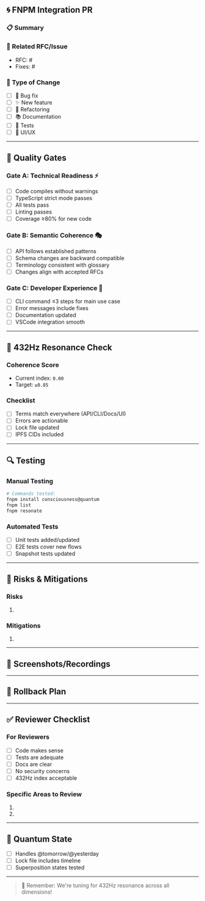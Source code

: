 ## 🌀 FNPM Integration PR

### 📋 Summary
<!-- Brief description of changes -->

### 🎯 Related RFC/Issue
<!-- Link to RFC or issue -->
- RFC: #
- Fixes: #

### 🔬 Type of Change
- [ ] 🐛 Bug fix
- [ ] ✨ New feature
- [ ] 🔧 Refactoring
- [ ] 📚 Documentation
- [ ] 🧪 Tests
- [ ] 🎨 UI/UX

---

## 🚪 Quality Gates

### Gate A: Technical Readiness ⚡
- [ ] Code compiles without warnings
- [ ] TypeScript strict mode passes
- [ ] All tests pass
- [ ] Linting passes
- [ ] Coverage ≥80% for new code

### Gate B: Semantic Coherence 🎭
- [ ] API follows established patterns
- [ ] Schema changes are backward compatible
- [ ] Terminology consistent with glossary
- [ ] Changes align with accepted RFCs

### Gate C: Developer Experience 🌟
- [ ] CLI command ≤3 steps for main use case
- [ ] Error messages include fixes
- [ ] Documentation updated
- [ ] VSCode integration smooth

---

## 🎵 432Hz Resonance Check

### Coherence Score
<!-- Run: npm run calculate:432-index -->
- Current index: `0.00`
- Target: `≥0.85`

### Checklist
- [ ] Terms match everywhere (API/CLI/Docs/UI)
- [ ] Errors are actionable
- [ ] Lock file updated
- [ ] IPFS CIDs included

---

## 🔍 Testing

### Manual Testing
<!-- Describe manual testing done -->
```bash
# Commands tested:
fnpm install consciousness@quantum
fnpm list
fnpm resonate
```

### Automated Tests
- [ ] Unit tests added/updated
- [ ] E2E tests cover new flows
- [ ] Snapshot tests updated

---

## 🚨 Risks & Mitigations

### Risks
<!-- List potential risks -->
1. 

### Mitigations
<!-- How risks are addressed -->
1. 

---

## 📸 Screenshots/Recordings
<!-- If UI changes, add screenshots -->

---

## 🔄 Rollback Plan
<!-- How to revert if needed -->

---

## ✅ Reviewer Checklist

### For Reviewers
- [ ] Code makes sense
- [ ] Tests are adequate  
- [ ] Docs are clear
- [ ] No security concerns
- [ ] 432Hz index acceptable

### Specific Areas to Review
<!-- Guide reviewers to important parts -->
1. 
2. 

---

## 🌈 Quantum State
<!-- Optional: For quantum features -->
- [ ] Handles @tomorrow/@yesterday
- [ ] Lock file includes timeline
- [ ] Superposition states tested

---

> 🎵 Remember: We're tuning for 432Hz resonance across all dimensions!
